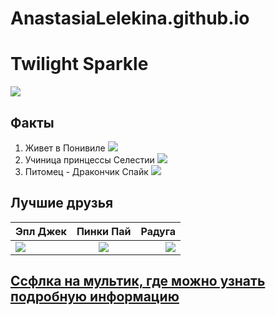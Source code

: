 # AnastasiaLelekina.github.io
# **Twilight Sparkle**
![](https://avatars.mds.yandex.net/get-pdb/909209/d73cc62..)
## **Факты**
1. Живет в Понивиле
![](https://www.meme-arsenal.com/memes/2c171242e404744286..)
2. Учиница принцессы Селестии
![](https://www.nicepng.com/png/full/169-1699870_princess..)
3. Питомец - Дракончик Спайк
![](https://im0-tub-ru.yandex.net/i?id=fc70bc9284daf9c435..)
## **Лучшие друзья**
Эпл Джек|Пинки Пай| Радуга
---|:---:|---:
![](https://avatars.mds.yandex.net/get-pdb/1025599/95fcfe..)|![](https://im0-tub-ru.yandex.net/i?id=d2efd3bbd418dd7dfa..)|![](https://im0-tub-ru.yandex.net/i?id=dceddc7c689fafd554..)
## **[Ссфлка на мультик, где можно узнать подробную информацию](https://www.youtube.com/watch?v=uR7Z-CVHUoY&list=..)**

